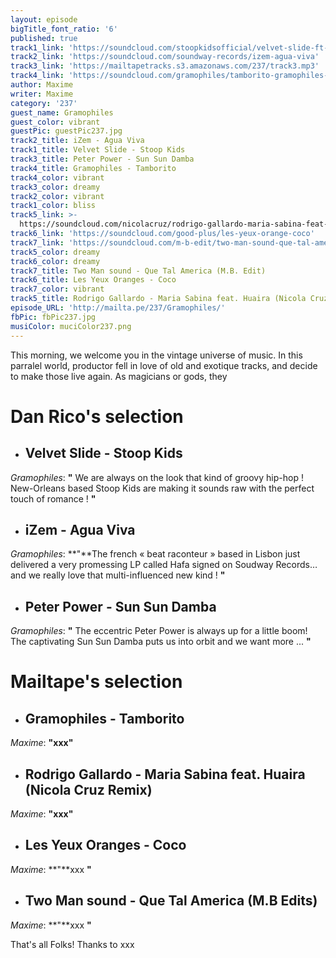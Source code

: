 ```yaml
---
layout: episode
bigTitle_font_ratio: '6'
published: true
track1_link: 'https://soundcloud.com/stoopkidsofficial/velvet-slide-ft-jo'
track2_link: 'https://soundcloud.com/soundway-records/izem-agua-viva'
track3_link: 'https://mailtapetracks.s3.amazonaws.com/237/track3.mp3'
track4_link: 'https://soundcloud.com/gramophiles/tamborito-gramophiles-edit-4'
author: Maxime
writer: Maxime
category: '237'
guest_name: Gramophiles
guest_color: vibrant
guestPic: guestPic237.jpg
track2_title: iZem - Agua Viva
track1_title: Velvet Slide - Stoop Kids
track3_title: Peter Power - Sun Sun Damba
track4_title: Gramophiles - Tamborito
track4_color: vibrant
track3_color: dreamy
track2_color: vibrant
track1_color: bliss
track5_link: >-
  https://soundcloud.com/nicolacruz/rodrigo-gallardo-maria-sabina-feat-huaira-nicola-cruz-remix
track6_link: 'https://soundcloud.com/good-plus/les-yeux-orange-coco'
track7_link: 'https://soundcloud.com/m-b-edit/two-man-sound-que-tal-america'
track5_color: dreamy
track6_color: dreamy
track7_title: Two Man sound - Que Tal America (M.B. Edit)
track6_title: Les Yeux Oranges - Coco
track7_color: vibrant
track5_title: Rodrigo Gallardo - Maria Sabina feat. Huaira (Nicola Cruz Remix)
episode_URL: 'http://mailta.pe/237/Gramophiles/'
fbPic: fbPic237.jpg
musiColor: muciColor237.png
---
```

<p id="introduction"> This morning, we welcome you in the vintage universe of music. In this parralel world, productor fell in love of old and exotique tracks, and decide to make those live again. As magicians or gods, they</p>

# **Dan Rico's selection**

+ ## Velvet Slide - Stoop Kids

_Gramophiles_: **"** We are always on the look that kind of groovy hip-hop !  New-Orleans based Stoop Kids are making it sounds raw with the perfect touch of romance ! **"**

+ ## iZem - Agua Viva
_Gramophiles_: **"**The french « beat raconteur » based in Lisbon just delivered a very promessing LP called Hafa signed on Soudway Records…and we really love that multi-influenced new kind ! **"**

+ ## Peter Power - Sun Sun Damba
_Gramophiles_: **"** The eccentric Peter Power is always up for a little boom!
The captivating Sun Sun Damba puts us into orbit and we want more ... **"**

# **Mailtape's selection**

+ ## Gramophiles - Tamborito
_Maxime_: **"**xxx**"**

+ ## Rodrigo Gallardo - Maria Sabina feat. Huaira (Nicola Cruz Remix)
_Maxime_: **"**xxx**"**

+ ## Les Yeux Oranges - Coco
_Maxime_: **"**xxx **"**

+ ## Two Man sound - Que Tal America (M.B Edits)
_Maxime_: **"**xxx **"**

<p id="outroduction">That's all Folks! Thanks to xxx </p>
